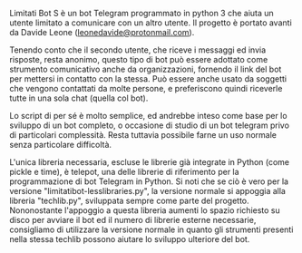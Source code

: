 Limitati Bot S è un bot Telegram programmato in python 3 che aiuta un utente limitato a comunicare con un altro utente. Il progetto è portato avanti da Davide Leone (leonedavide@protonmail.com).

Tenendo conto che il secondo utente, che riceve i messaggi ed invia risposte, resta anonimo, questo tipo di bot può essere adottato come strumento comunicativo anche da organizzazioni, fornendo il link del bot per mettersi in contatto con la stessa.
Può essere anche usato da soggetti che vengono contattati da molte persone, e preferiscono quindi riceverle tutte in una sola chat (quella col bot). 

Lo script di per sé è molto semplice, ed andrebbe inteso come base per lo sviluppo di un bot completo, o occasione di studio di un bot telegram privo di particolari complessità.
Resta tuttavia possibile farne un uso normale senza particolare difficoltà.

L'unica libreria necessaria, escluse le librerie già integrate in Python (come pickle e time), è telepot, una delle librerie di riferimento per la programmazione di bot Telegram in Python.
Si noti che se ciò è vero per la versione "limitatibot-lesslibraries.py", la versione normale si appoggia alla libreria "techlib.py", sviluppata sempre come parte del progetto.
Nononostante l'appoggio a questa libreria aumenti lo spazio richiesto su disco per avviare il bot ed il numero di librerie esterne necessarie, consigliamo di utilizzare la versione normale in quanto gli strumenti presenti nella stessa techlib possono aiutare lo sviluppo ulteriore del bot.
